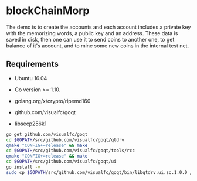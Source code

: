 
blockChainMorp
===

The demo is to create the accounts and each account includes a private key with the memorizing words, a public key and an address. These data is saved in disk, then one can use it to send coins to another one, to get balance of it's account, and to mine some new coins in the internal test net.

## Requirements

- Ubuntu 16.04

- Go version >= 1.10.

- golang.org/x/crypto/ripemd160

- github.com/visualfc/goqt

- libsecp256k1

```bash
go get github.com/visualfc/goqt
cd $GOPATH/src/github.com/visualfc/goqt/qtdrv
qmake "CONFIG+=release" && make
cd $GOPATH/src/github.com/visualfc/goqt/tools/rcc
qmake "CONFIG+=release" && make
cd $GOPATH/src/github.com/visualfc/goqt/ui
go install -v
sudo cp $GOPATH/src/github.com/visualfc/goqt/bin/libqtdrv.ui.so.1.0.0 /usr/lib/libqtdrv.ui.so.1
```
